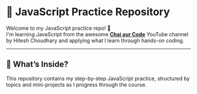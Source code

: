 # 📘 JavaScript Practice Repository

Welcome to my JavaScript practice repo! 🚀  
I'm learning JavaScript from the awesome **[Chai aur Code](https://www.youtube.com/@chaiaurcode)** YouTube channel by Hitesh Choudhary and applying what I learn through hands-on coding.

---

## 📌 What’s Inside?

This repository contains my step-by-step JavaScript practice, structured by topics and mini-projects as I progress through the course.
